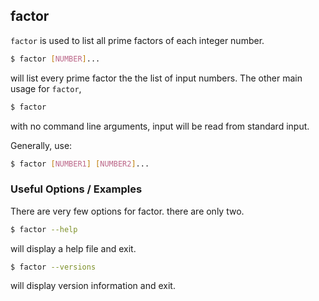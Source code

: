 ---
---

factor
--

`factor` is used to list all prime factors of each integer number.

~~~ bash
$ factor [NUMBER]...
~~~

<!--more-->

will list every prime factor the the list of input numbers.  The other main usage for `factor`,

~~~ bash
$ factor
~~~

with no command line arguments, input will be read from standard input.

Generally, use:

~~~ bash
$ factor [NUMBER1] [NUMBER2]...
~~~

### Useful Options / Examples

There are very few options for factor. there are only two.

~~~ bash
$ factor --help
~~~

will display a help file and exit.

~~~bash
$ factor --versions
~~~

will display version information and exit.
